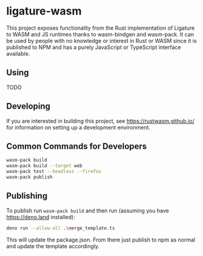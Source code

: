 # ligature-wasm

This project exposes functionality from the Rust implementation of Ligature to WASM and JS runtimes thanks to wasm-bindgen and wasm-pack.
It can be used by people with no knowledge or interest in Rust or WASM since it is published to NPM and has a purely JavaScript or TypeScript interface available.

## Using

TODO

## Developing

If you are interested in building this project, see https://rustwasm.github.io/ for information on setting up a development environment.

## Common Commands for Developers

```bash
wasm-pack build
wasm-pack build --target web
wasm-pack test --headless --firefox
wasm-pack publish
```

## Publishing

To publish run `wasm-pack build` and then run (assuming you have https://deno.land installed):

```bash
deno run --allow-all .\merge_template.ts
```

This will update the package.json.
From there just publish to npm as normal and update the template accordingly.
